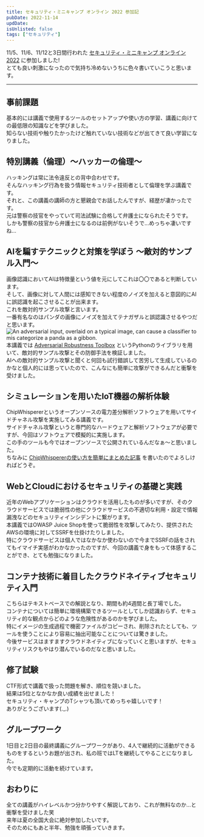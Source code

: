 ```yaml
---
title: セキュリティ・ミニキャンプ オンライン 2022 参加記
pubDate: 2022-11-14
updDate: 
isUnlisted: false
tags: ["セキュリティ"]
---
```


11/5、11/6、11/12と3日間行われた
[セキュリティ・ミニキャンプ オンライン 2022](https://www.security-camp.or.jp/minicamp/online2022.html)
に参加しました!  
とても良い刺激になったので気持ち冷めないうちに色々書いていこうと思います。  

---

## 事前課題

基本的には講義で使用するツールのセットアップや使い方の学習、講義に向けての最低限の知識などを学びました。  
知らない技術や触りたかったけど触れていない技術などが出てきて良い学習になりました。  

## 特別講義（倫理）～ハッカーの倫理～

ハッキングは常に法令違反との背中合わせです。  
そんなハッキング行為を扱う情報セキュリティ技術者として倫理を学ぶ講義です。  
それと、この講義の講師の方と懇親会でお話したんですが、経歴が凄かったです。  
元は警察の技官をやっていて司法試験に合格して弁護士になられたそうです。  
しかも警察の技官から弁護士になるのは前例がないそうで…めっちゃ凄いですね…  

## AIを騙すテクニックと対策を学ぼう ～敵対的サンプル入門～

画像認識においてAIは特徴量という値を元にしてこれは〇〇であると判断しています。  
そして、画像に対して人間には感知できない程度のノイズを加えると意図的にAIに誤認識を起こさせることが出来ます。  
これを敵対的サンプル攻撃と言います。  
一番有名なのはパンダの画像にノイズを加えてテナガザルと誤認識させるやつだと思います。  
![An adversarial input, overlaid on a typical image, can cause a classifier to mis categorize a panda as a gibbon.](https://openai.com/content/images/2017/02/adversarial_img_1.png)
本講義では
[Adversarial Robustness Toolbox](https://github.com/Trusted-AI/adversarial-robustness-toolbox)
というPythonのライブラリを用いて、敵対的サンプル攻撃とその防御手法を検証しました。  
AIへの敵対的サンプル攻撃と聞くと何回も試行錯誤して苦労して生成しているのかなと個人的には思っていたので、こんなにも簡単に攻撃ができるんだと衝撃を受けました。  

## シミュレーションを用いたIoT機器の解析体験

ChipWhispererというオープンソースの電力差分解析ソフトウェアを用いてサイドチャネル攻撃を実施してみる講義です。  
サイドチャネル攻撃というと専門的なハードウェアと解析ソフトウェアが必要ですが、今回はソフトウェアで模擬的に実施します。  
この手のツールも今ではオープンソースで公開されているんだなぁ～と思いました。  
ちなみに
[ChipWhispererの使い方を簡単にまとめた記事](https://yashikota.com/blog/chipwhisperer)
を書いたのでよろしければどうぞ。  

## WebとCloudにおけるセキュリティの基礎と実践

近年のWebアプリケーションはクラウドを活用したものが多いですが、そのクラウドサービスでは脆弱性の他にクラウドサービスの不適切な利用・設定で情報漏洩などのセキュリティインシデントに繋がります。  
本講義ではOWASP Juice Shopを使って脆弱性を攻撃してみたり、提供されたAWSの環境に対してSSRFを仕掛けたりしました。  
特にクラウドサービスは個人ではなかなか使わないので今までSSRFの話をされてもイマイチ実感がわかなかったのですが、今回の講義で身をもって体感することができ、とても勉強になりました。  

## コンテナ技術に着目したクラウドネイティブセキュリティ入門

こちらはテキストベースでの解説となり、期間も約4週間と長丁場でした。  
コンテナについては簡単に環境構築できるツールとしてしか認識おらず、セキュリティ的な観点からどのような危険性があるのかを学びました。  
特にイメージの生成過程で機密ファイルがコピーされ、削除されたとしても、ツールを使うことにより容易に抽出可能なことについては驚きました。  
今後サービスはますますクラウドネイティブになっていくと思いますが、セキュリティリスクもやはり潜んでいるのだなと思いました。  

## 修了試験

CTF形式で講義で扱った問題を解き、順位を競いました。  
結果は5位となかなか良い成績を出せました！  
セキュリティ・キャンプのTシャツも頂いてめっちゃ嬉しいです！  
ありがとうございます(._.)  

## グループワーク

1日目と2日目の最終講義にグループワークがあり、4人で継続的に活動ができるものをするというお題が出され、私の班ではLTを継続してやることになりました。  
今でも定期的に活動を続けています。  

## おわりに

全ての講義がハイレベルかつ分かりやすく解説しており、これが無料なのか…と衝撃を受けました笑  
来年は夏の全国大会に絶対参加したいです。  
そのためにもあと半年、勉強を頑張っていきます。  
